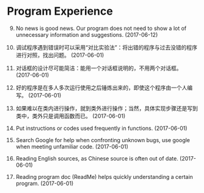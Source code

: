 # Program Experience
9. No news is good news. Our program does not need to show a lot of unnecessary information and suggestions. (2017-06-12)

8. 调试程序遇到错误时可以采用“对比实验法”：将出错的程序与过去没错的程序进行对照，找出问题。 (2017-06-01)

7. 对话框的设计尽可能简洁：能用一个对话框说明的，不用两个对话框。 (2017-06-01)

6. 好的程序是在多人多次运行使用之后锤炼出来的，即使这个程序由一个人编写。 (2017-06-01)

5. 如果难以在类内进行操作，就到类外进行操作；当然，具体实现步骤还是写到类中，类外只是调用函数而已。 (2017-06-01)

4. Put instructions or codes used frequently in functions. (2017-06-01)

3. Search Google for help when confronting unknown bugs, use google when meeting unfamiliar code. (2017-06-01)

2. Reading English sources, as Chinese source is often out of date. (2017-06-01)

1. Reading program doc (ReadMe) helps quickly understanding a certain program. (2017-06-01)
